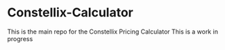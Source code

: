 # Constellix-Calculator
This is the main repo for the Constellix Pricing Calculator
This is a work in progress
